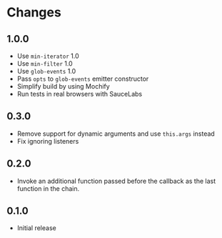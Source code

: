 # Changes

## 1.0.0

- Use `min-iterator` 1.0
- Use `min-filter` 1.0
- Use `glob-events` 1.0
- Pass `opts` to `glob-events` emitter constructor
- Simplify build by using Mochify
- Run tests in real browsers with SauceLabs

## 0.3.0

- Remove support for dynamic arguments and use `this.args` instead
- Fix ignoring listeners

## 0.2.0

- Invoke an additional function passed before the callback as the last function
  in the chain.

## 0.1.0

- Initial release
